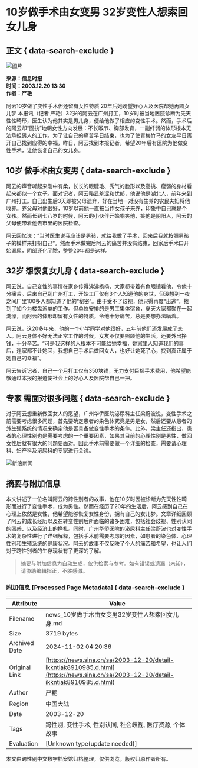 # 10岁做手术由女变男 32岁变性人想索回女儿身

## 正文 { data-search-exclude }


![图片](https://n.sinaimg.cn/sinakd10200/360/w180h180/20210713/92fa-279702cc9926ad8ba1a4a797f83a8e29.jpg)

**来源：信息时报**  
**时间：2003.12.20 13:30**  
**作者：严艳**

阿云10岁做了变性手术但还留有女性特质 20年后她盼望好心人及医院帮她再圆女儿梦 本报讯（记者 严艳）32岁的阿云在广州打工，10岁时被当地医院诊断为先天性性畸形，医生认为他其实是男儿身，便给他做了相应的变性手术。然而，手术后的阿云却“固执”地朝女性方向发展：不长喉节、胸部发育，一副纤弱的体形根本无法承担男人的工作。为了让自己的痛苦早日结束，也为了使青梅竹马的女友早日离开自己找到应得的幸福，昨日，阿云找到本报记者，希望20年后有医院为他做变性手术，让他恢复自己的女儿身。

## 10岁 做手术由女变男  { data-search-exclude }

阿云的声音听起来刚中有柔，长长的眼睫毛、秀气的脸形以及高挑、瘦弱的身材看起来都似一个女子。面对记者，阿云略显羞涩和忧郁，他说他是湖北人，前年来到广州打工。自己出生后3天即被父母遗弃，好在当地一对没有生养的农民夫妇将他收养。养父母对他很好，10岁以前他一直被当作女孩子来养，印象中自己就是个女孩。然而长到七八岁的时候，阿云的小伙伴开始嘲笑他，笑他是阴阳人，阿云的父母便带着他去市里的医院检查。

阿云回忆说：“当时医生说我应该是男孩，就给我做了手术，回来后我就按照男孩子的模样来打扮自己”。然而手术做完后阿云的痛苦并没有结束，回家后手术口开始漏尿，阴部还化了脓，整整20年都是这样。

## 32岁 想恢复女儿身  { data-search-exclude }

阿云说，自己变性的事情在家乡传得沸沸扬扬，大家都带着有色眼镜看他，令他十分痛苦。后来自己到广州打工，开始工厂仅有3个人知道他的身世，但没想到一夜之间厂里100多人都知道了他的“秘密”。由于受不了歧视，他只得再度“出逃”，找到了如今为楼盘派单的工作。但单位安排的是男工集体宿舍，夏天大家都聚在一起洗澡，而阿云的体形却留有女性的特质，令他十分痛苦，总是要想办法瞒着。

阿云说，这20多年来，他的一个小学同学对他很好，五年前他们还发展成了恋人。阿云身体不好无法正常工作的时候，女友不仅要照顾他的生活，还要外出挣钱，十分辛苦。“可是我这样的人根本不可能给她幸福，她家里人知道我们的事后，连家都不让她回，我想自己手术后做回女人，也好让她死了心，找到真正属于她自己的幸福”。

阿云告诉记者，自己一个月打工仅有350块钱，无力支付巨额手术费用，他希望能够通过本报的报道使社会上的好心人及医院帮自己一把。

## 专家 需面对很多问题  { data-search-exclude }

对于阿云想重新做回女人的愿望，广州华侨医院泌尿科主任梁蔚波说，变性手术之前需要考虑很多问题，首先要确定患者的染色体究竟是男是女，然后还要从患者的外生殖系统的情况来确定他是否具备做变性手术的条件。此外，梁主任还指出，患者的心理性别也是需要考虑的一个重要因素，如果其目前的心理性别是男性，做回女性后就有很大的问题要面对。因此手术前需要做一个详细的检查，需要请心理科、妇产科及泌尿科的专家进行会诊。

![新浪新闻](https://n.sinaimg.cn/default/80905340/20200331/sinalogo.png)

## 摘要与附加信息

<!-- tcd_abstract -->
本文讲述了一位名叫阿云的跨性别者的故事，他在10岁时因被诊断为先天性性畸形而进行了变性手术，成为男性。然而在经历了20年的生活后，阿云感到自己在心理上依然是女性，他希望能够恢复女性身份，拥有自己的女儿梦。文章详细回顾了阿云的成长经历以及在转变性别后所面临的诸多困难，包括社会歧视、性别认同的困惑、以及经济上的挣扎。同时，广州华侨医院的泌尿科主任梁蔚波也对变性手术的复杂性进行了详细解释，包括手术前需要考虑的因素，如患者的染色体、心理性别和生殖系统的健康状况。阿云的故事不仅反映了个人的痛苦和希望，也让人们对于跨性别者的生存现状有了更深的了解。
<!-- tcd_abstract_end -->

> 摘要与附加信息为自动生成，仅供检索与参考。如有错误或遗漏（未知），请协助编辑指正，不胜感激。

### 附加信息 [Processed Page Metadata] { data-search-exclude }

| Attribute       | Value                                  |
|-----------------|----------------------------------------|
| Filename        | news_10岁做手术由女变男32岁变性人想索回女儿身.md                             |
| Size            | 3719 bytes                           |
| Archived Date   | 2024-11-02 04:20:36                             |
| Original Link   | [https://news.sina.cn/sa/2003-12-20/detail-ikkntiak8910985.d.html](https://news.sina.cn/sa/2003-12-20/detail-ikkntiak8910985.d.html)                       |
| Author          | 严艳                               |
| Region          | 中国大陆                               |
| Date            | 2003-12-20                                 |
| Tags            | 跨性别, 变性手术, 性别认同, 社会歧视, 医疗资源, 个体故事                                 |
| Evaluation            | [Unknown type(update needed)]                                 |
<!-- tcd_table_end -->

本文由跨性别中文数字档案馆归档整理，仅供浏览。版权归原作者所有。
